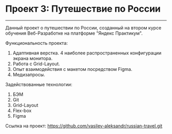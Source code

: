 # Проект 3: Путешествие по России
---------------------------------

Данный проект о путешествии по России, созданный на втором курсе обучения Веб-Разработке на платформе "Яндекс Практикум".

Функциональность проекта:

1. Адаптивная верстка. 4 наиболее распространенных конфигурации экрана монитора.
2. Работа с Grid-Layout.
3. Опыт взаимодействия с макетом посредством Figma.
4. Медизапросы.

Задействованные технологии:
1. БЭМ
2. Git
3. Grid-Layout
4. Flex-box
5. Figma

Ссылка на проект:
https://github.com/vasilev-aleksandr/russian-travel.git







